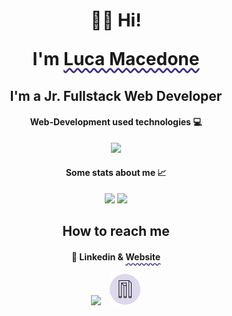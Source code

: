 <!-- <style>
box-wrapper {
    display: flex;
    align-items: center;
    justify-content: center;
    gap: 30px;
}

accent {
    text-decoration: underline;
    text-decoration-style: wavy;
    text-decoration-color: #402D8A;
    text-underline-offset: 4px;
}
</style> -->
<!-- <link href="style.css" rel="stylesheet"></link> -->

<h1 align="center">👋🏻 Hi!

I'm <span style="text-decoration: underline;
    text-decoration-style: wavy;
    text-decoration-color: #402D8A;
    text-underline-offset: 4px;">Luca Macedone</span></h1>
<h2 align="center">I'm a Jr. Fullstack Web Developer</h2>
<h4 align="center">Web-Development used technologies 💻</h4>
<p align="center">
  <div align="center">
    <img src="https://skillicons.dev/icons?i=vscode,html,css,bootstrap,js,ts,vue,vite,scss,php,laravel,java,spring,tailwind,git,docker,github,postman,stackoverflow,angular,react,next,redux,cs,&perline=10">
  </div>
</p>
<h4 align="center">Some stats about me 📈</h4>
<p align="center">
  <a href="https://github.com/anuraghazra/github-readme-stats" style="text-decoration: none;">
    <img src="https://github-readme-stats.vercel.app/api/top-langs/?username=luca-macedone&&layout=donut&theme=material-palenight&text_color=ddd8ec&hide_border=true">
  </a>
  <a href="https://github.com/anuraghazra/github-readme-stats" style="text-decoration: none;">
    <img src="https://github-readme-stats.vercel.app/api?username=luca-macedone&hide=stars&count_private=true&show_icons=true&theme=material-palenight&text_color=ddd8ec&hide_border=true">
  </a>
</p>
<h2 align="center">How to reach me</h2>
<h4 align="center">🔗 Linkedin & <span style="text-decoration: underline;
    text-decoration-style: wavy;
    text-decoration-color: #402D8A;
    text-underline-offset: 4px;">Website</span></h4>
<p align="center">
    <a href="https://www.linkedin.com/in/luca-macedone/" style="text-decoration: none;">
        <img src="https://skillicons.dev/icons?i=linkedin">
    </a>
    <a href="https://lucamacedone.com" style="margin-left: 10px; text-decoration: none;">
        <img src="icon.png">
    </a>
    <!-- <a href="mailto:macedone.luca@gmail.com" style="vertical-align:10px; margin-left: 10px;">
        <svg xmlns="http://www.w3.org/2000/svg" height="2em" fill="#717fb1" viewBox="0 0 512 512">
        <path d="M48 64C21.5 64 0 85.5 0 112c0 15.1 7.1 29.3 19.2 38.4L236.8 313.6c11.4 8.5 27 8.5 38.4 0L492.8 150.4c12.1-9.1 19.2-23.3 19.2-38.4c0-26.5-21.5-48-48-48H48zM0 176V384c0 35.3 28.7 64 64 64H448c35.3 0 64-28.7 64-64V176L294.4 339.2c-22.8 17.1-54 17.1-76.8 0L0 176z"/></svg>
    </a> -->
</p>

<!--
**mattiavolpe/mattiavolpe** is a ✨ _special_ ✨ repository because its `README.md` (this file) appears on your GitHub profile.

Here are some ideas to get you started:

- 🔭 I’m currently working on ...
- 🌱 I’m currently learning ...
- 👯 I’m looking to collaborate on ...
- 🤔 I’m looking for help with ...
- 💬 Ask me about ...
- 📫 How to reach me: ...
- 😄 Pronouns: ...
- ⚡ Fun fact: ...
-->
